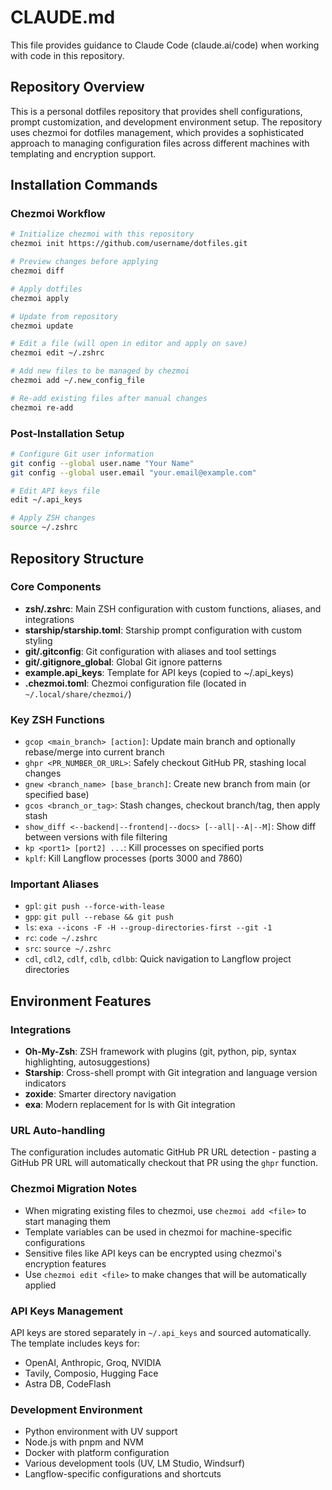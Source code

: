 # CLAUDE.md

This file provides guidance to Claude Code (claude.ai/code) when working with code in this repository.

## Repository Overview

This is a personal dotfiles repository that provides shell configurations, prompt customization, and development environment setup. The repository uses chezmoi for dotfiles management, which provides a sophisticated approach to managing configuration files across different machines with templating and encryption support.

## Installation Commands

### Chezmoi Workflow
```bash
# Initialize chezmoi with this repository
chezmoi init https://github.com/username/dotfiles.git

# Preview changes before applying
chezmoi diff

# Apply dotfiles
chezmoi apply

# Update from repository
chezmoi update

# Edit a file (will open in editor and apply on save)
chezmoi edit ~/.zshrc

# Add new files to be managed by chezmoi
chezmoi add ~/.new_config_file

# Re-add existing files after manual changes
chezmoi re-add
```

### Post-Installation Setup
```bash
# Configure Git user information
git config --global user.name "Your Name"
git config --global user.email "your.email@example.com"

# Edit API keys file
edit ~/.api_keys

# Apply ZSH changes
source ~/.zshrc
```

## Repository Structure

### Core Components
- **zsh/.zshrc**: Main ZSH configuration with custom functions, aliases, and integrations
- **starship/starship.toml**: Starship prompt configuration with custom styling
- **git/.gitconfig**: Git configuration with aliases and tool settings
- **git/.gitignore_global**: Global Git ignore patterns
- **example.api_keys**: Template for API keys (copied to ~/.api_keys)
- **.chezmoi.toml**: Chezmoi configuration file (located in `~/.local/share/chezmoi/`)

### Key ZSH Functions
- `gcop <main_branch> [action]`: Update main branch and optionally rebase/merge into current branch
- `ghpr <PR_NUMBER_OR_URL>`: Safely checkout GitHub PR, stashing local changes
- `gnew <branch_name> [base_branch]`: Create new branch from main (or specified base)
- `gcos <branch_or_tag>`: Stash changes, checkout branch/tag, then apply stash
- `show_diff <--backend|--frontend|--docs> [--all|--A|--M]`: Show diff between versions with file filtering
- `kp <port1> [port2] ...`: Kill processes on specified ports
- `kplf`: Kill Langflow processes (ports 3000 and 7860)

### Important Aliases
- `gpl`: `git push --force-with-lease`
- `gpp`: `git pull --rebase && git push`
- `ls`: `exa --icons -F -H --group-directories-first --git -1`
- `rc`: `code ~/.zshrc`
- `src`: `source ~/.zshrc`
- `cdl`, `cdl2`, `cdlf`, `cdlb`, `cdlbb`: Quick navigation to Langflow project directories

## Environment Features

### Integrations
- **Oh-My-Zsh**: ZSH framework with plugins (git, python, pip, syntax highlighting, autosuggestions)
- **Starship**: Cross-shell prompt with Git integration and language version indicators
- **zoxide**: Smarter directory navigation
- **exa**: Modern replacement for ls with Git integration

### URL Auto-handling
The configuration includes automatic GitHub PR URL detection - pasting a GitHub PR URL will automatically checkout that PR using the `ghpr` function.

### Chezmoi Migration Notes
- When migrating existing files to chezmoi, use `chezmoi add <file>` to start managing them
- Template variables can be used in chezmoi for machine-specific configurations
- Sensitive files like API keys can be encrypted using chezmoi's encryption features
- Use `chezmoi edit <file>` to make changes that will be automatically applied

### API Keys Management
API keys are stored separately in `~/.api_keys` and sourced automatically. The template includes keys for:
- OpenAI, Anthropic, Groq, NVIDIA
- Tavily, Composio, Hugging Face
- Astra DB, CodeFlash

### Development Environment
- Python environment with UV support
- Node.js with pnpm and NVM
- Docker with platform configuration
- Various development tools (UV, LM Studio, Windsurf)
- Langflow-specific configurations and shortcuts